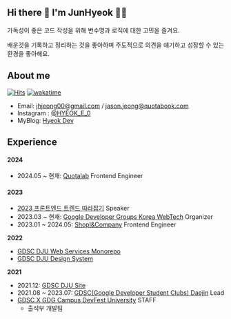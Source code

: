 ## Hi there 👋 I'm JunHyeok 👨‍💻 

가독성이 좋은 코드 작성을 위해 변수명과 로직에 대한 고민을 즐겨요.

배운것을 기록하고 정리하는 것을 좋아하며 주도적으로 의견을 얘기하고 성장할 수 있는 환경을 좋아해요.

## About me

[![Hits](https://hits.seeyoufarm.com/api/count/incr/badge.svg?url=https%3A%2F%2Fgithub.com%2FHyeokE&count_bg=%233886F6&title_bg=%23686868&icon=&icon_color=%23E7E7E7&title=hits&edge_flat=false)](https://hits.seeyoufarm.com)
[![wakatime](https://wakatime.com/badge/user/deeebcc1-c483-4d7c-a90b-2f4ab314f5ef.svg)](https://wakatime.com/@deeebcc1-c483-4d7c-a90b-2f4ab314f5ef)

- Email: jhjeong00@gmail.com / jason.jeong@quotabook.com
- Instagram : [@HYEOK_E_0](https://www.instagram.com/hyeok_e_0/) 
- MyBlog: [Hyeok Dev](https://hyeok.dev/)

## Experience

#### 2024

- 2024.05 ~ 현재: [Quotalab](https://www.quotalab.com/) Frontend Engineer

#### 2023

- [2023 프론트엔드 트렌드 따라잡기](https://festa.io/events/3446) Speaker
- 2023.03 ~ 현재: [Google Developer Groups Korea WebTech](https://gdg.community.dev/gdg-korea-webtech/) Organizer
- 2023.01 ~ 2024.05: [Shopl&Company](https://www.shoplworks.com/) Frontend Engineer

**2022**

- [GDSC DJU Web Services Monorepo](https://github.com/GDSC-Daejin/gdsc-dju-websites/tree/master)
- [GDSC DJU Design System](https://github.com/GDSC-Daejin/design-seed)


**2021**

- 2021.12: [GDSC DJU Site](https://gdscdju.dev/)
- 2021.08 ~ 2023.07: [GDSC(Google Developer Student Clubs) Daejin](https://gdsc.community.dev/daejin-university/) Lead
- [GDSC X GDG Campus DevFest University](https://festa.io/events/1862) STAFF
  - 출석부 개발팀




